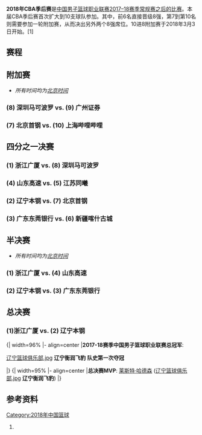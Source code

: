 **2018年CBA季后赛**是[中国男子篮球职业联赛](../Page/中国男子篮球职业联赛.md "wikilink")[2017–18赛季常规赛之后的比赛](https://zh.wikipedia.org/wiki/2017-18年中国男子篮球职业联赛 "wikilink")。本届CBA季后赛首次扩大到10支球队参加。其中，前6名直接晋级8强，第7到第10名则需要参加一轮附加赛，从而决出另外两个8强席位。10进8附加赛于2018年3月3日开始。\[1\]

## 赛程

## 附加赛

  -
    *所有时间均为[北京时间](../Page/北京时间.md "wikilink")*

### (8) 深圳马可波罗 vs. (9) 广州证券

### (7) 北京首钢 vs. (10) 上海哔哩哔哩

## 四分之一决赛

### (1) 浙江广厦 vs. (8) 深圳马可波罗

### (4) 山东高速 vs. (5) 江苏同曦

### (2) 辽宁本钢 vs. (7) 北京首钢

### (3) 广东东莞银行 vs. (6) 新疆喀什古城

## 半决赛

  -
    *所有时间均为[北京时间](../Page/北京时间.md "wikilink")*

### (1) 浙江广厦 vs. (4) 山东高速

### (2) 辽宁本钢 vs. (3) 广东东莞银行

## 总决赛

### (1)浙江广厦 vs. (2) 辽宁本钢


{| width=96% |- align=center |**2017-18赛季中国男子篮球职业联赛总冠军**:

[辽宁篮球俱乐部.jpg](https://zh.wikipedia.org/wiki/File:辽宁篮球俱乐部.jpg "fig:辽宁篮球俱乐部.jpg")
**辽宁衡润飞豹**
**队史第一次夺冠**

|}
{| width=95% |- align=center |**总决赛MVP**: [莱斯特·哈德森](https://zh.wikipedia.org/wiki/莱斯特·哈德森 "wikilink") ([辽宁篮球俱乐部.jpg](https://zh.wikipedia.org/wiki/File:辽宁篮球俱乐部.jpg "fig:辽宁篮球俱乐部.jpg") **辽宁衡润飞豹**) |}

## 参考资料

[Category:2018年中国篮球](https://zh.wikipedia.org/wiki/Category:2018年中国篮球 "wikilink")

1.